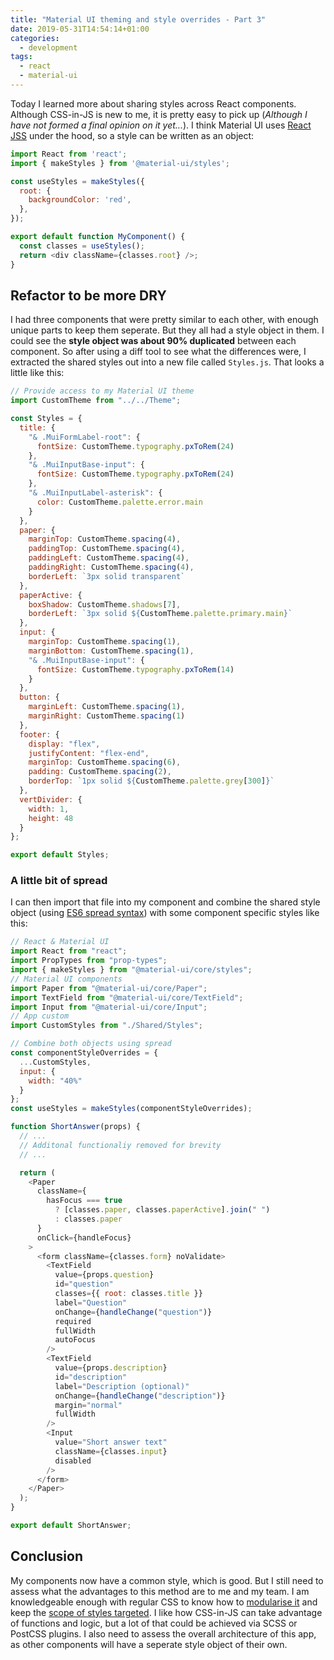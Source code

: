 ```yaml
---
title: "Material UI theming and style overrides - Part 3"
date: 2019-05-31T14:54:14+01:00
categories:
  - development
tags:
  - react
  - material-ui
---
```


Today I learned more about sharing styles across React components. Although CSS-in-JS is new to me, it is pretty easy to pick up (*Although I have not formed a final opinion on it yet...*). I think Material UI uses [React JSS](https://github.com/cssinjs/react-jss) under the hood, so a style can be written as an object:

```javascript
import React from 'react';
import { makeStyles } from '@material-ui/styles';

const useStyles = makeStyles({
  root: {
    backgroundColor: 'red',
  },
});

export default function MyComponent() {
  const classes = useStyles();
  return <div className={classes.root} />;
}
```

## Refactor to be more DRY

I had three components that were pretty similar to each other, with enough unique parts to keep them seperate. But they all had a style object in them. I could see the **style object was about 90% duplicated** between each component. So after using a diff tool to see what the differences were, I extracted the shared styles out into a new file called `Styles.js`. That looks a little like this:
<!--more-->
```javascript
// Provide access to my Material UI theme
import CustomTheme from "../../Theme";

const Styles = {
  title: {
    "& .MuiFormLabel-root": {
      fontSize: CustomTheme.typography.pxToRem(24)
    },
    "& .MuiInputBase-input": {
      fontSize: CustomTheme.typography.pxToRem(24)
    },
    "& .MuiInputLabel-asterisk": {
      color: CustomTheme.palette.error.main
    }
  },
  paper: {
    marginTop: CustomTheme.spacing(4),
    paddingTop: CustomTheme.spacing(4),
    paddingLeft: CustomTheme.spacing(4),
    paddingRight: CustomTheme.spacing(4),
    borderLeft: `3px solid transparent`
  },
  paperActive: {
    boxShadow: CustomTheme.shadows[7],
    borderLeft: `3px solid ${CustomTheme.palette.primary.main}`
  },
  input: {
    marginTop: CustomTheme.spacing(1),
    marginBottom: CustomTheme.spacing(1),
    "& .MuiInputBase-input": {
      fontSize: CustomTheme.typography.pxToRem(14)
    }
  },
  button: {
    marginLeft: CustomTheme.spacing(1),
    marginRight: CustomTheme.spacing(1)
  },
  footer: {
    display: "flex",
    justifyContent: "flex-end",
    marginTop: CustomTheme.spacing(6),
    padding: CustomTheme.spacing(2),
    borderTop: `1px solid ${CustomTheme.palette.grey[300]}`
  },
  vertDivider: {
    width: 1,
    height: 48
  }
};

export default Styles;
```
### A little bit of spread

I can then import that file into my component and combine the shared style object (using [ES6 spread syntax](https://developer.mozilla.org/en-US/docs/Web/JavaScript/Reference/Operators/Spread_syntax#Spread_in_object_literals)) with some component specific styles like this:

```javascript
// React & Material UI
import React from "react";
import PropTypes from "prop-types";
import { makeStyles } from "@material-ui/core/styles";
// Material UI components
import Paper from "@material-ui/core/Paper";
import TextField from "@material-ui/core/TextField";
import Input from "@material-ui/core/Input";
// App custom
import CustomStyles from "./Shared/Styles";

// Combine both objects using spread
const componentStyleOverrides = {
  ...CustomStyles,
  input: {
    width: "40%"
  }
};
const useStyles = makeStyles(componentStyleOverrides);

function ShortAnswer(props) {
  // ...
  // Additonal functionaliy removed for brevity
  // ...

  return (
    <Paper
      className={
        hasFocus === true
          ? [classes.paper, classes.paperActive].join(" ")
          : classes.paper
      }
      onClick={handleFocus}
    >
      <form className={classes.form} noValidate>
        <TextField
          value={props.question}
          id="question"
          classes={{ root: classes.title }}
          label="Question"
          onChange={handleChange("question")}
          required
          fullWidth
          autoFocus
        />
        <TextField
          value={props.description}
          id="description"
          label="Description (optional)"
          onChange={handleChange("description")}
          margin="normal"
          fullWidth
        />
        <Input
          value="Short answer text"
          className={classes.input}
          disabled
        />
      </form>
    </Paper>
  );
}

export default ShortAnswer;
```

## Conclusion

My components now have a common style, which is good. But I still need to assess what the advantages to this method are to me and my team. I am knowledgeable enough with regular CSS to know how to [modularise it](https://css-tricks.com/css-modules-part-1-need/) and keep the [scope of styles targeted](http://getbem.com/introduction/). I like how CSS-in-JS can take advantage of functions and logic, but a lot of that could be achieved via SCSS or PostCSS plugins. I also need to assess the overall architecture of this app, as other components will have a seperate style object of their own.